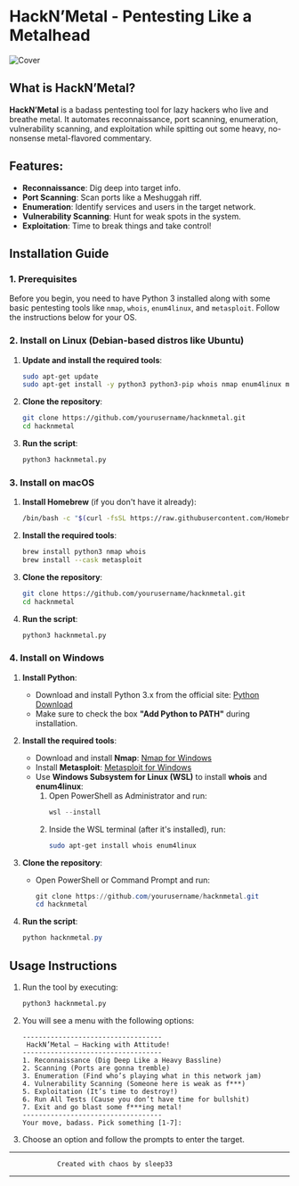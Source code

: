 
# HackN’Metal - Pentesting Like a Metalhead

![Cover](https://github.com/user-attachments/assets/12bfe2c0-0242-43d4-95e5-a884c60358f8)
## What is HackN’Metal?
**HackN’Metal** is a badass pentesting tool for lazy hackers who live and breathe metal. It automates reconnaissance, port scanning, enumeration, vulnerability scanning, and exploitation while spitting out some heavy, no-nonsense metal-flavored commentary.

## Features:
- **Reconnaissance**: Dig deep into target info.
- **Port Scanning**: Scan ports like a Meshuggah riff.
- **Enumeration**: Identify services and users in the target network.
- **Vulnerability Scanning**: Hunt for weak spots in the system.
- **Exploitation**: Time to break things and take control!

## Installation Guide

### 1. Prerequisites
Before you begin, you need to have Python 3 installed along with some basic pentesting tools like `nmap`, `whois`, `enum4linux`, and `metasploit`. Follow the instructions below for your OS.

### 2. Install on Linux (Debian-based distros like Ubuntu)

1. **Update and install the required tools**:
   ```bash
   sudo apt-get update
   sudo apt-get install -y python3 python3-pip whois nmap enum4linux metasploit-framework
   ```

2. **Clone the repository**:
   ```bash
   git clone https://github.com/yourusername/hacknmetal.git
   cd hacknmetal
   ```

3. **Run the script**:
   ```bash
   python3 hacknmetal.py
   ```

### 3. Install on macOS

1. **Install Homebrew** (if you don't have it already):
   ```bash
   /bin/bash -c "$(curl -fsSL https://raw.githubusercontent.com/Homebrew/install/HEAD/install.sh)"
   ```

2. **Install the required tools**:
   ```bash
   brew install python3 nmap whois
   brew install --cask metasploit
   ```

3. **Clone the repository**:
   ```bash
   git clone https://github.com/yourusername/hacknmetal.git
   cd hacknmetal
   ```

4. **Run the script**:
   ```bash
   python3 hacknmetal.py
   ```

### 4. Install on Windows

1. **Install Python**: 
   - Download and install Python 3.x from the official site: [Python Download](https://www.python.org/downloads/)
   - Make sure to check the box **"Add Python to PATH"** during installation.

2. **Install the required tools**:
   - Download and install **Nmap**: [Nmap for Windows](https://nmap.org/download.html#windows)
   - Install **Metasploit**: [Metasploit for Windows](https://windows.metasploit.com/)
   - Use **Windows Subsystem for Linux (WSL)** to install **whois** and **enum4linux**:
     1. Open PowerShell as Administrator and run:
        ```powershell
        wsl --install
        ```
     2. Inside the WSL terminal (after it's installed), run:
        ```bash
        sudo apt-get install whois enum4linux
        ```

3. **Clone the repository**:
   - Open PowerShell or Command Prompt and run:
     ```powershell
     git clone https://github.com/yourusername/hacknmetal.git
     cd hacknmetal
     ```

4. **Run the script**:
   ```powershell
   python hacknmetal.py
   ```

## Usage Instructions

1. Run the tool by executing:
   ```bash
   python3 hacknmetal.py
   ```

2. You will see a menu with the following options:
   ```
   -----------------------------------
    HackN’Metal — Hacking with Attitude!
   -----------------------------------
   1. Reconnaissance (Dig Deep Like a Heavy Bassline)
   2. Scanning (Ports are gonna tremble)
   3. Enumeration (Find who’s playing what in this network jam)
   4. Vulnerability Scanning (Someone here is weak as f***)
   5. Exploitation (It’s time to destroy!)
   6. Run All Tests (Cause you don’t have time for bullshit)
   7. Exit and go blast some f***ing metal!
   -----------------------------------
   Your move, badass. Pick something [1-7]:
   ```

3. Choose an option and follow the prompts to enter the target.

-------------------------------------------------------
                Created with chaos by sleep33
-------------------------------------------------------
